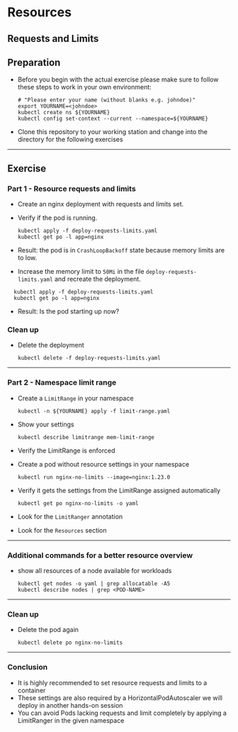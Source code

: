 # Resources

## Requests and Limits

## Preparation

* Before you begin with the actual exercise please make sure to follow these steps to work in your own environment:

  ```shell
  # "Please enter your name (without blanks e.g. johndoe)"
  export YOURNAME=<johndoe>
  kubectl create ns ${YOURNAME}
  kubectl config set-context --current --namespace=${YOURNAME}
  ```

* Clone this repository to your working station and change into the directory for the following exercises

---

## Exercise

### Part 1 - Resource requests and limits

* Create an nginx deployment with requests and limits set.
* Verify if the pod is running.

  ```shell
  kubectl apply -f deploy-requests-limits.yaml
  kubectl get po -l app=nginx
  ```

* Result: the pod is in `CrashLoopBackoff` state because memory limits are to low.
* Increase the memory limit to `50Mi` in the file `deploy-requests-limits.yaml` and recreate the deployment.

```shell
  kubectl apply -f deploy-requests-limits.yaml
  kubectl get po -l app=nginx
  ```

* Result: Is the pod starting up now?

### Clean up

* Delete the deployment

  ```shell
  kubectl delete -f deploy-requests-limits.yaml
  ```

---

### Part 2 - Namespace limit range

* Create a `LimitRange` in your namespace

  ```shell
  kubectl -n ${YOURNAME} apply -f limit-range.yaml
  ```

* Show your settings

  ```shell
  kubectl describe limitrange mem-limit-range
  ```

* Verify the LimitRange is enforced

* Create a pod without resource settings in your namespace

  ```shell
  kubectl run nginx-no-limits --image=nginx:1.23.0
  ```

* Verify it gets the settings from the LimitRange assigned automatically

  ```shell
  kubectl get po nginx-no-limits -o yaml
  ```

* Look for the `LimitRanger` annotation
* Look for the `Resources` section

---

### Additional commands for a better resource overview

* show all resources of a node available for workloads

  ```shell
  kubectl get nodes -o yaml | grep allocatable -A5
  kubectl describe nodes | grep <POD-NAME>
  ```

---

### Clean up

* Delete the pod again

  ```shell
  kubectl delete po nginx-no-limits
  ```

---

### Conclusion

- It is highly recommended to set resource requests and limits to a container
- These settings are also required by a HorizontalPodAutoscaler we will deploy in another hands-on session
- You can avoid Pods lacking requests and limit completely by applying a LimitRanger in the given namespace
